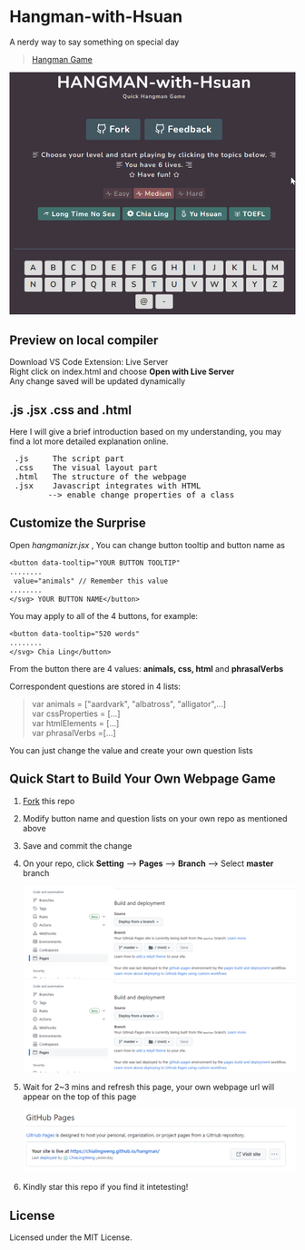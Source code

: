 # Hangman-with-Hsuan
A nerdy way to say something on special day
> [Hangman Game](https://chialingweng.github.io/hangman/)

![Alt Text](https://github.com/ChiaLingWeng/hangman/blob/master/readme_asset/demo.gif)

## Preview on local compiler
Download VS Code Extension: Live Server\
Right click on index.html and choose <b>Open with Live Server</b>\
Any change saved will be updated dynamically
## .js .jsx .css and .html
Here I will give a brief introduction based on my understanding, you may find a lot more detailed explanation online.
<pre>
 .js     The script part
 .css    The visual layout part
 .html   The structure of the webpage
 .jsx    Javascript integrates with HTML 
        --> enable change properties of a class
</pre>
## Customize the Surprise
Open *hangmanizr.jsx* , 
You can change button tooltip and button name as

```
<button data-tooltip="YOUR BUTTON TOOLTIP" 
........
 value="animals" // Remember this value
........
</svg> YOUR BUTTON NAME</button>
```
You may apply to all of the 4 buttons, 
for example:

```
<button data-tooltip="520 words" 
........
</svg> Chia Ling</button>
```
From the button there are 4 values: <b>animals, css, html</b> and __phrasalVerbs__

Correspondent questions are stored in 4 lists:
> var animals = ["aardvark", "albatross", "alligator",...]\
> var cssProperties = [...]\
> var htmlElements = [...]\
> var phrasalVerbs =[...]
> 
You can just change the value and create your own question lists

## Quick Start to Build Your Own Webpage Game
1. [Fork](https://github.com/ChiaLingWeng/hangman/fork) this repo
2. Modify button name and question lists on your own repo as mentioned above
3. Save and commit the change
4. On your repo, click __Setting__ --> __Pages__ --> __Branch__ --> Select __master__ branch
   
   ![Alt Text](https://github.com/ChiaLingWeng/hangman/blob/master/readme_asset/github_page.png)
   ![Alt Text](https://github.com/ChiaLingWeng/hangman/blob/master/readme_asset/github_page.png)
5. Wait for 2~3 mins and refresh this page, your own webpage url will appear on the top of this page
   
      ![Alt Text](https://github.com/ChiaLingWeng/hangman/blob/master/readme_asset/page_url.png)
6. Kindly star this repo if you find it intetesting!


## License
Licensed under the MIT License.
